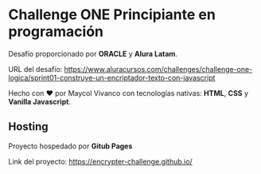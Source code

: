 # Challenge ONE Principiante en programación

Desafío proporcionado por **ORACLE** y **Alura Latam**.

URL del desafío: https://www.aluracursos.com/challenges/challenge-one-logica/sprint01-construye-un-encriptador-texto-con-javascript

Hecho con ❤ por Maycol Vivanco con tecnologías nativas: **HTML**, **CSS** y **Vanilla Javascript**.

## Hosting

Proyecto hospedado por **Gitub Pages**

Link del proyecto: https://encrypter-challenge.github.io/
